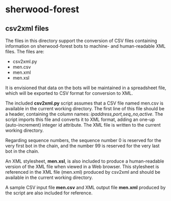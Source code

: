# sherwood-forest
## csv2xml files

The files in this directory support the conversion of CSV files containing information on sherwood-forest bots to machine- and human-readable XML files. The files are:

* csv2xml.py
* men.csv
* men.xml
* men.xsl

It is envisioned that data on the bots will be maintained in a spreadsheet file, which will be exported to CSV format for conversion to XML.

The included **csv2xml.py** script assumes that a CSV file named men.csv is available in the current working directory. The first line of this file should be a header, containing the column names: *ipaddress,port,seq_no,active*. The script imports this file and converts it to XML format, adding an one-up (auto-increment) integer id attribute. The XML file is written to the current working directory.

Regarding sequence numbers, the sequence number 0 is reserved for the very first bot in the chain, and the number 99 is reserved for the very last bot in the chain. 

An XML stylesheet, **men.xsl**, is also included to produce a human-readable version of the XML file when viewed in a Web browser. This stylesheet is referenced in the XML file (men.xml) produced by csv2xml and should be available in the current working directory.

A sample CSV input file **men.csv** and XML output file **men.xml** produced by the script are also included for reference.
